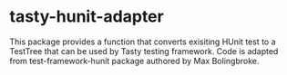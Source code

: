 tasty-hunit-adapter
===================

This package provides a function that converts exisiting HUnit test to
a TestTree that can be used by Tasty testing framework. Code is
adapted from test-framework-hunit package authored by Max Bolingbroke.